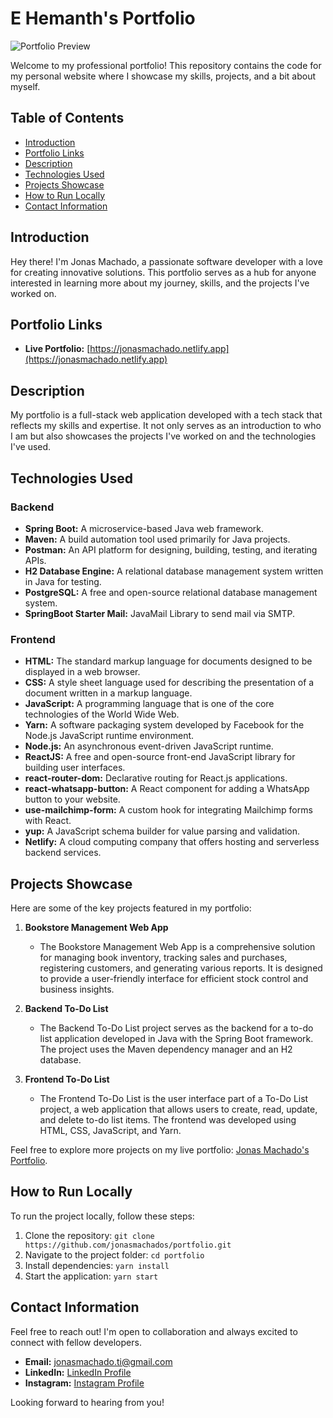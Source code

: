 # E Hemanth's Portfolio

![Portfolio Preview](/src/assets/img/portfolio.png)

Welcome to my professional portfolio! This repository contains the code for my personal website where I showcase my skills, projects, and a bit about myself.

## Table of Contents

- [Introduction](#introduction)
- [Portfolio Links](#portfolio-links)
- [Description](#description)
- [Technologies Used](#technologies-used)
- [Projects Showcase](#projects-showcase)
- [How to Run Locally](#how-to-run-locally)
- [Contact Information](#contact-information)

## Introduction

Hey there! I'm Jonas Machado, a passionate software developer with a love for creating innovative solutions. This portfolio serves as a hub for anyone interested in learning more about my journey, skills, and the projects I've worked on.

## Portfolio Links

- **Live Portfolio:** [https://jonasmachado.netlify.app](https://jonasmachado.netlify.app)

## Description

My portfolio is a full-stack web application developed with a tech stack that reflects my skills and expertise. It not only serves as an introduction to who I am but also showcases the projects I've worked on and the technologies I've used.

## Technologies Used

### Backend

- **Spring Boot:** A microservice-based Java web framework.
- **Maven:** A build automation tool used primarily for Java projects.
- **Postman:** An API platform for designing, building, testing, and iterating APIs.
- **H2 Database Engine:** A relational database management system written in Java for testing.
- **PostgreSQL:** A free and open-source relational database management system.
- **SpringBoot Starter Mail:** JavaMail Library to send mail via SMTP.

### Frontend

- **HTML:** The standard markup language for documents designed to be displayed in a web browser.
- **CSS:** A style sheet language used for describing the presentation of a document written in a markup language.
- **JavaScript:** A programming language that is one of the core technologies of the World Wide Web.
- **Yarn:** A software packaging system developed by Facebook for the Node.js JavaScript runtime environment.
- **Node.js:** An asynchronous event-driven JavaScript runtime.
- **ReactJS:** A free and open-source front-end JavaScript library for building user interfaces.
- **react-router-dom:** Declarative routing for React.js applications.
- **react-whatsapp-button:** A React component for adding a WhatsApp button to your website.
- **use-mailchimp-form:** A custom hook for integrating Mailchimp forms with React.
- **yup:** A JavaScript schema builder for value parsing and validation.
- **Netlify:** A cloud computing company that offers hosting and serverless backend services.

## Projects Showcase

Here are some of the key projects featured in my portfolio:

1. **Bookstore Management Web App**
   - The Bookstore Management Web App is a comprehensive solution for managing book inventory, tracking sales and purchases, registering customers, and generating various reports. It is designed to provide a user-friendly interface for efficient stock control and business insights.

2. **Backend To-Do List**
   - The Backend To-Do List project serves as the backend for a to-do list application developed in Java with the Spring Boot framework. The project uses the Maven dependency manager and an H2 database.

3. **Frontend To-Do List**
   - The Frontend To-Do List is the user interface part of a To-Do List project, a web application that allows users to create, read, update, and delete to-do list items. The frontend was developed using HTML, CSS, JavaScript, and Yarn.

Feel free to explore more projects on my live portfolio: [Jonas Machado's Portfolio](https://jonasmachado.netlify.app).

## How to Run Locally

To run the project locally, follow these steps:

1. Clone the repository: `git clone https://github.com/jonasmachados/portfolio.git`
2. Navigate to the project folder: `cd portfolio`
3. Install dependencies: `yarn install`
4. Start the application: `yarn start` 

## Contact Information

Feel free to reach out! I'm open to collaboration and always excited to connect with fellow developers.

- **Email:** jonasmachado.ti@gmail.com
- **LinkedIn:** [LinkedIn Profile](https://www.linkedin.com/in/jonas-machados/)
- **Instagram:** [Instagram Profile](https://www.instagram.com/jonasmachado01/)

Looking forward to hearing from you!

